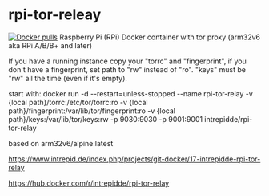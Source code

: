 # rpi-tor-releay
<a href="https://hub.docker.com/r/intrepidde/rpi-tor-relay"><img src="https://img.shields.io/docker/pulls/intrepidde/rpi-privoxy.svg?style=plastic&logo=appveyor" alt="Docker pulls"/></a>
Raspberry Pi (RPi) Docker container with tor proxy
(arm32v6 aka RPi A/B/B+ and later)

If you have a running instance copy your "torrc" and "fingerprint", if you don't have a fingerprint, set path to "rw" instead of "ro". "keys" must be "rw" all the time (even if it's empty).

start with:
docker run -d --restart=unless-stopped --name rpi-tor-relay -v {local path}/torrc:/etc/tor/torrc:ro -v {local path}/fingerprint:/var/lib/tor/fingerprint:ro -v {local path}/keys:/var/lib/tor/keys:rw -p 9030:9030 -p 9001:9001 intrepidde/rpi-tor-relay

based on arm32v6/alpine:latest

https://www.intrepid.de/index.php/projects/git-docker/17-intrepidde-rpi-tor-relay

https://hub.docker.com/r/intrepidde/rpi-tor-relay
